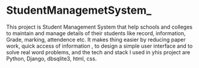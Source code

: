 # StudentManagemetSystem_

This project is Student Management System that help schools and colleges to maintain and manage details of their students like
record, information, Grade, marking, attendence etc. It makes thing easier by reducing paper work, quick access of information
, to design a simple user interface and to solve real word problems, and the tech and stack I used in yhis project are Python,
Django, dbsqlite3, html, css.
